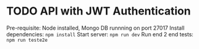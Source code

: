 TODO API with JWT Authentication
================================

Pre-requisite: Node installed, Mongo DB runnning on port 27017
Install dependencies: `npm install`
Start server: `npm run dev`
Run end 2 end tests: `npm run teste2e`